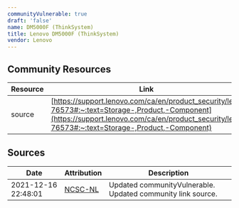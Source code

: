 ```yaml
---
communityVulnerable: true
draft: 'false'
name: DM5000F (ThinkSystem)
title: Lenovo DM5000F (ThinkSystem)
vendor: Lenovo
---
```



## Community Resources
| Resource | Link |
| --- | --- |
| source | [https://support.lenovo.com/ca/en/product_security/len-76573#:~:text=Storage-,Product,-Component](https://support.lenovo.com/ca/en/product_security/len-76573#:~:text=Storage-,Product,-Component) |


## Sources
| Date | Attribution | Description |
| --- | --- | --- |
| 2021-12-16 22:48:01 | [NCSC-NL](https://github.com/NCSC-NL/log4shell/blob/main/software/README.md) | Updated communityVulnerable. Updated community link source.  |
